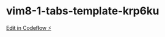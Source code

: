 # vim8-1-tabs-template-krp6ku

[Edit in Codeflow ⚡️](https://stackblitz.com/~/github.com/MDStogram/vim8-1-tabs-template-krp6ku)